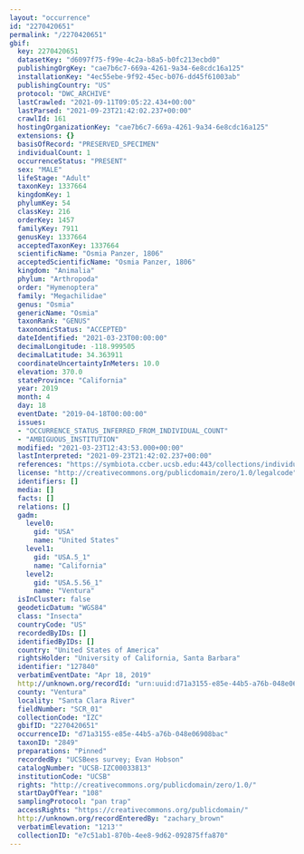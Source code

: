```yaml
---
layout: "occurrence"
id: "2270420651"
permalink: "/2270420651"
gbif:
  key: 2270420651
  datasetKey: "d6097f75-f99e-4c2a-b8a5-b0fc213ecbd0"
  publishingOrgKey: "cae7b6c7-669a-4261-9a34-6e8cdc16a125"
  installationKey: "4ec55ebe-9f92-45ec-b076-dd45f61003ab"
  publishingCountry: "US"
  protocol: "DWC_ARCHIVE"
  lastCrawled: "2021-09-11T09:05:22.434+00:00"
  lastParsed: "2021-09-23T21:42:02.237+00:00"
  crawlId: 161
  hostingOrganizationKey: "cae7b6c7-669a-4261-9a34-6e8cdc16a125"
  extensions: {}
  basisOfRecord: "PRESERVED_SPECIMEN"
  individualCount: 1
  occurrenceStatus: "PRESENT"
  sex: "MALE"
  lifeStage: "Adult"
  taxonKey: 1337664
  kingdomKey: 1
  phylumKey: 54
  classKey: 216
  orderKey: 1457
  familyKey: 7911
  genusKey: 1337664
  acceptedTaxonKey: 1337664
  scientificName: "Osmia Panzer, 1806"
  acceptedScientificName: "Osmia Panzer, 1806"
  kingdom: "Animalia"
  phylum: "Arthropoda"
  order: "Hymenoptera"
  family: "Megachilidae"
  genus: "Osmia"
  genericName: "Osmia"
  taxonRank: "GENUS"
  taxonomicStatus: "ACCEPTED"
  dateIdentified: "2021-03-23T00:00:00"
  decimalLongitude: -118.999505
  decimalLatitude: 34.363911
  coordinateUncertaintyInMeters: 10.0
  elevation: 370.0
  stateProvince: "California"
  year: 2019
  month: 4
  day: 18
  eventDate: "2019-04-18T00:00:00"
  issues:
  - "OCCURRENCE_STATUS_INFERRED_FROM_INDIVIDUAL_COUNT"
  - "AMBIGUOUS_INSTITUTION"
  modified: "2021-03-23T12:43:53.000+00:00"
  lastInterpreted: "2021-09-23T21:42:02.237+00:00"
  references: "https://symbiota.ccber.ucsb.edu:443/collections/individual/index.php?occid=127840"
  license: "http://creativecommons.org/publicdomain/zero/1.0/legalcode"
  identifiers: []
  media: []
  facts: []
  relations: []
  gadm:
    level0:
      gid: "USA"
      name: "United States"
    level1:
      gid: "USA.5_1"
      name: "California"
    level2:
      gid: "USA.5.56_1"
      name: "Ventura"
  isInCluster: false
  geodeticDatum: "WGS84"
  class: "Insecta"
  countryCode: "US"
  recordedByIDs: []
  identifiedByIDs: []
  country: "United States of America"
  rightsHolder: "University of California, Santa Barbara"
  identifier: "127840"
  verbatimEventDate: "Apr 18, 2019"
  http://unknown.org/recordId: "urn:uuid:d71a3155-e85e-44b5-a76b-048e06908bac"
  county: "Ventura"
  locality: "Santa Clara River"
  fieldNumber: "SCR_01"
  collectionCode: "IZC"
  gbifID: "2270420651"
  occurrenceID: "d71a3155-e85e-44b5-a76b-048e06908bac"
  taxonID: "2849"
  preparations: "Pinned"
  recordedBy: "UCSBees survey; Evan Hobson"
  catalogNumber: "UCSB-IZC00033813"
  institutionCode: "UCSB"
  rights: "http://creativecommons.org/publicdomain/zero/1.0/"
  startDayOfYear: "108"
  samplingProtocol: "pan trap"
  accessRights: "https://creativecommons.org/publicdomain/"
  http://unknown.org/recordEnteredBy: "zachary_brown"
  verbatimElevation: "1213'"
  collectionID: "e7c51ab1-870b-4ee8-9d62-092875ffa870"
---
```

